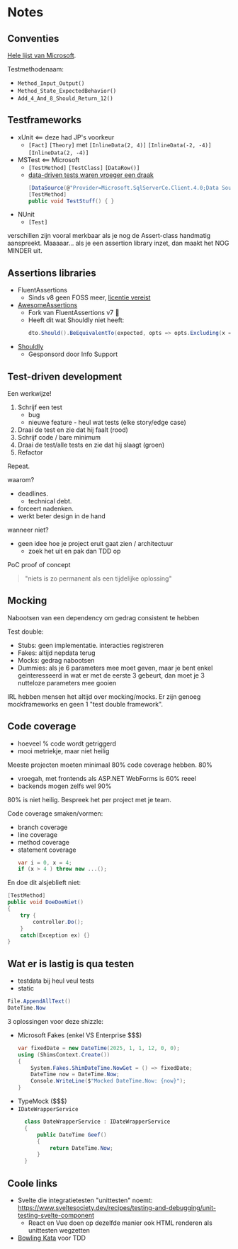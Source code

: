 # Notes

## Conventies

[Hele lijst van Microsoft](https://learn.microsoft.com/en-us/dotnet/core/testing/unit-testing-best-practices).

Testmethodenaam:

- `Method_Input_Output()`
- `Method_State_ExpectedBehavior()`
- `Add_4_And_8_Should_Return_12()`

## Testframeworks

- xUnit <== deze had JP's voorkeur
  - `[Fact]` `[Theory]` met `[InlineData(2, 4)]` `[InlineData(-2, -4)]` `[InlineData(2, -4)]`
- MSTest <== Microsoft
  - `[TestMethod]` `[TestClass]` `[DataRow()]`
  - [data-driven tests waren vroeger een draak](https://learn.microsoft.com/en-us/visualstudio/test/how-to-create-a-data-driven-unit-test?view=vs-2022)
    ```cs
    [DataSource(@"Provider=Microsoft.SqlServerCe.Client.4.0;Data Source=C:\Data\MathsData.sdf", "AddIntegersData")]
    [TestMethod]
    public void TestStuff() { }
    ```
- NUnit
  - `[Test]`

verschillen zijn vooral merkbaar als je nog de Assert-class handmatig aanspreekt. Maaaaar... als je een assertion library inzet, dan maakt het NOG MINDER uit.

## Assertions libraries

- FluentAssertions
  - Sinds v8 geen FOSS meer, [licentie vereist](https://xceed.com/products/unit-testing/fluent-assertions/)
- [AwesomeAssertions](https://awesomeassertions.org/)
  - Fork van FluentAssertions v7 🤘
  - Heeft dit wat Shouldly niet heeft:
    ```cs
    dto.Should().BeEquivalentTo(expected, opts => opts.Excluding(x => x.Stuff));
    ```
- [Shouldly](https://docs.shouldly.org/)
  - Gesponsord door Info Support

## Test-driven development

Een werkwijze!

1. Schrijf een test
   - bug
   - nieuwe feature - heul wat tests (elke story/edge case)
2. Draai de test en zie dat hij faalt (rood)
3. Schrijf code / bare minimum
4. Draai de test/alle tests en zie dat hij slaagt (groen)
5. Refactor

Repeat.

waarom?

- deadlines.
  - technical debt.
- forceert nadenken.
- werkt beter design in de hand

wanneer niet?

- geen idee hoe je project eruit gaat zien / architectuur
  - zoek het uit en pak dan TDD op

PoC proof of concept

> "niets is zo permanent als een tijdelijke oplossing"

## Mocking

Nabootsen van een dependency om gedrag consistent te hebben

Test double:

- Stubs: geen implementatie. interacties registreren
- Fakes: altijd nepdata terug
- Mocks: gedrag nabootsen
- Dummies: als je 6 parameters mee moet geven, maar je bent enkel geinteresseerd in wat er met
  de eerste 3 gebeurt, dan moet je 3 nutteloze parameters mee gooien

IRL hebben mensen het altijd over mocking/mocks. Er zijn genoeg mockframeworks en geen 1 "test double framework".

## Code coverage

- hoeveel % code wordt getriggerd
- mooi metriekje, maar niet heilig

Meeste projecten moeten minimaal 80% code coverage hebben. 80%

- vroegah, met frontends als ASP.NET WebForms is 60% reeel
- backends mogen zelfs wel 90%

80% is niet heilig. Bespreek het per project met je team.

Code coverage smaken/vormen:

- branch coverage
- line coverage
- method coverage
- statement coverage
  ```cs
  var i = 0, x = 4;
  if (x > 4 ) throw new ...();
  ```

En doe dit alsjeblieft niet:

```cs
[TestMethod]
public void DoeDoeNiet()
{
	try {
		controller.Do();
	}
	catch(Exception ex) {}
}
```

## Wat er is lastig is qua testen

- testdata   bij heul veul tests
- static

```cs
File.AppendAllText()
DateTime.Now
```

3 oplossingen voor deze shizzle:

- Microsoft Fakes (enkel VS Enterprise $$$)
  ```cs
  var fixedDate = new DateTime(2025, 1, 1, 12, 0, 0);
  using (ShimsContext.Create())
  {
      System.Fakes.ShimDateTime.NowGet = () => fixedDate;
      DateTime now = DateTime.Now;
      Console.WriteLine($"Mocked DateTime.Now: {now}");
  }
  ```
- TypeMock ($$$)
- `IDateWrapperService`
  ```cs
	class DateWrapperService : IDateWrapperService
	{
		public DateTime Geef()
		{
			return DateTime.Now;
		}
	}
  ```


## Coole links

- Svelte die integratietesten "unittesten" noemt: https://www.sveltesociety.dev/recipes/testing-and-debugging/unit-testing-svelte-component
  - React en Vue doen op dezelfde manier ook HTML renderen als unittesten wegzetten
- [Bowling Kata](https://codingdojo.org/kata/Bowling/) voor TDD
